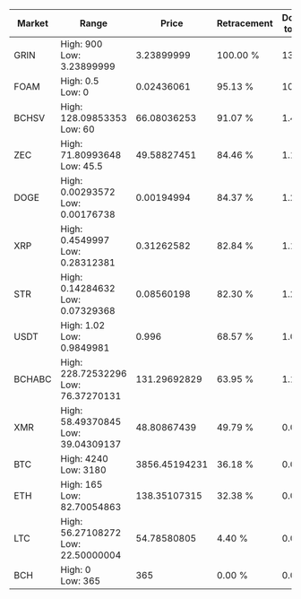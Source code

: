 | Market | Range | Price| Retracement | Doubles to 50% |
| --- | --- | --- | --- | --- |
| GRIN | High: 900<br />Low: 3.23899999 | 3.23899999 | 100.00 % | 139.43 |
| FOAM | High: 0.5<br />Low: 0 | 0.02436061 | 95.13 % | 10.26 |
| BCHSV | High: 128.09853353<br />Low: 60 | 66.08036253 | 91.07 % | 1.42 |
| ZEC | High: 71.80993648<br />Low: 45.5 | 49.58827451 | 84.46 % | 1.18 |
| DOGE | High: 0.00293572<br />Low: 0.00176738 | 0.00194994 | 84.37 % | 1.21 |
| XRP | High: 0.4549997<br />Low: 0.28312381 | 0.31262582 | 82.84 % | 1.18 |
| STR | High: 0.14284632<br />Low: 0.07329368 | 0.08560198 | 82.30 % | 1.26 |
| USDT | High: 1.02<br />Low: 0.9849981 | 0.996 | 68.57 % | 1.01 |
| BCHABC | High: 228.72532296<br />Low: 76.37270131 | 131.29692829 | 63.95 % | 1.16 |
| XMR | High: 58.49370845<br />Low: 39.04309137 | 48.80867439 | 49.79 % | 0.00 |
| BTC | High: 4240<br />Low: 3180 | 3856.45194231 | 36.18 % | 0.00 |
| ETH | High: 165<br />Low: 82.70054863 | 138.35107315 | 32.38 % | 0.00 |
| LTC | High: 56.27108272<br />Low: 22.50000004 | 54.78580805 | 4.40 % | 0.00 |
| BCH | High: 0<br />Low: 365 | 365 | 0.00 % | 0.00 |
